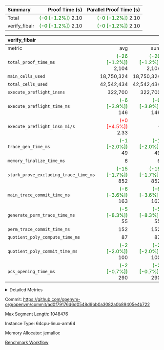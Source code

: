 | Summary | Proof Time (s) | Parallel Proof Time (s) |
|:---|---:|---:|
| Total | <span style='color: green'>(-0 [-1.2%])</span> 2.10 | <span style='color: green'>(-0 [-1.2%])</span> 2.10 |
| verify_fibair | <span style='color: green'>(-0 [-1.2%])</span> 2.10 | <span style='color: green'>(-0 [-1.2%])</span> 2.10 |


| verify_fibair |||||
|:---|---:|---:|---:|---:|
|metric|avg|sum|max|min|
| `total_proof_time_ms ` | <span style='color: green'>(-26 [-1.2%])</span> 2,104 | <span style='color: green'>(-26 [-1.2%])</span> 2,104 | <span style='color: green'>(-26 [-1.2%])</span> 2,104 | <span style='color: green'>(-26 [-1.2%])</span> 2,104 |
| `main_cells_used     ` |  18,750,324 |  18,750,324 |  18,750,324 |  18,750,324 |
| `total_cells_used    ` |  42,542,434 |  42,542,434 |  42,542,434 |  42,542,434 |
| `execute_preflight_insns` |  322,700 |  322,700 |  322,700 |  322,700 |
| `execute_preflight_time_ms` | <span style='color: green'>(-6 [-3.9%])</span> 146 | <span style='color: green'>(-6 [-3.9%])</span> 146 | <span style='color: green'>(-6 [-3.9%])</span> 146 | <span style='color: green'>(-6 [-3.9%])</span> 146 |
| `execute_preflight_insn_mi/s` | <span style='color: red'>(+0 [+4.5%])</span> 2.33 | -          | <span style='color: red'>(+0 [+4.5%])</span> 2.33 | <span style='color: red'>(+0 [+4.5%])</span> 2.33 |
| `trace_gen_time_ms   ` | <span style='color: green'>(-1 [-2.0%])</span> 49 | <span style='color: green'>(-1 [-2.0%])</span> 49 | <span style='color: green'>(-1 [-2.0%])</span> 49 | <span style='color: green'>(-1 [-2.0%])</span> 49 |
| `memory_finalize_time_ms` |  6 |  6 |  6 |  6 |
| `stark_prove_excluding_trace_time_ms` | <span style='color: green'>(-15 [-1.7%])</span> 852 | <span style='color: green'>(-15 [-1.7%])</span> 852 | <span style='color: green'>(-15 [-1.7%])</span> 852 | <span style='color: green'>(-15 [-1.7%])</span> 852 |
| `main_trace_commit_time_ms` | <span style='color: green'>(-6 [-3.6%])</span> 163 | <span style='color: green'>(-6 [-3.6%])</span> 163 | <span style='color: green'>(-6 [-3.6%])</span> 163 | <span style='color: green'>(-6 [-3.6%])</span> 163 |
| `generate_perm_trace_time_ms` | <span style='color: green'>(-5 [-8.3%])</span> 55 | <span style='color: green'>(-5 [-8.3%])</span> 55 | <span style='color: green'>(-5 [-8.3%])</span> 55 | <span style='color: green'>(-5 [-8.3%])</span> 55 |
| `perm_trace_commit_time_ms` |  152 |  152 |  152 |  152 |
| `quotient_poly_compute_time_ms` |  87 |  87 |  87 |  87 |
| `quotient_poly_commit_time_ms` | <span style='color: green'>(-2 [-2.0%])</span> 100 | <span style='color: green'>(-2 [-2.0%])</span> 100 | <span style='color: green'>(-2 [-2.0%])</span> 100 | <span style='color: green'>(-2 [-2.0%])</span> 100 |
| `pcs_opening_time_ms ` | <span style='color: green'>(-2 [-0.7%])</span> 290 | <span style='color: green'>(-2 [-0.7%])</span> 290 | <span style='color: green'>(-2 [-0.7%])</span> 290 | <span style='color: green'>(-2 [-0.7%])</span> 290 |



<details>
<summary>Detailed Metrics</summary>

|  | vm.create_initial_state_time_ms | verify_program_compile_ms | verify_fibair_time_ms | total_cells | stark_prove_excluding_trace_time_ms | quotient_poly_compute_time_ms | quotient_poly_commit_time_ms | perm_trace_commit_time_ms | pcs_opening_time_ms | main_trace_commit_time_ms |
| --- | --- | --- | --- | --- | --- | --- | --- | --- | --- |
|  | 0 | 7 | 2,104 | 65,536 | 36 | 1 | 6 | 0 | 20 | 7 | 

| air_name | rows | quotient_deg | main_cols | interactions | constraints | cells |
| --- | --- | --- | --- | --- | --- | --- |
| AccessAdapterAir<2> |  | 2 |  | 5 | 12 |  | 
| AccessAdapterAir<4> |  | 2 |  | 5 | 12 |  | 
| AccessAdapterAir<8> |  | 2 |  | 5 | 12 |  | 
| FibonacciAir | 32,768 | 1 | 2 |  | 5 | 65,536 | 
| FriReducedOpeningAir |  | 2 |  | 39 | 71 |  | 
| JalRangeCheckAir |  | 2 |  | 9 | 14 |  | 
| NativePoseidon2Air<BabyBearParameters>, 1> |  | 2 |  | 136 | 572 |  | 
| PhantomAir |  | 2 |  | 3 | 5 |  | 
| ProgramAir |  | 1 |  | 1 | 4 |  | 
| VariableRangeCheckerAir |  | 1 |  | 1 | 4 |  | 
| VmAirWrapper<AluNativeAdapterAir, FieldArithmeticCoreAir> |  | 2 |  | 15 | 27 |  | 
| VmAirWrapper<BranchNativeAdapterAir, BranchEqualCoreAir<1> |  | 2 |  | 11 | 25 |  | 
| VmAirWrapper<NativeAdapterAir<2, 0>, PublicValuesCoreAir> |  | 2 |  | 11 | 29 |  | 
| VmAirWrapper<NativeLoadStoreAdapterAir<1>, NativeLoadStoreCoreAir<1> |  | 2 |  | 15 | 20 |  | 
| VmAirWrapper<NativeLoadStoreAdapterAir<4>, NativeLoadStoreCoreAir<4> |  | 2 |  | 15 | 20 |  | 
| VmAirWrapper<NativeVectorizedAdapterAir<4>, FieldExtensionCoreAir> |  | 2 |  | 15 | 27 |  | 
| VmConnectorAir |  | 2 |  | 5 | 11 |  | 
| VolatileBoundaryAir |  | 2 |  | 7 | 19 |  | 

| group | vm.reset_state_time_ms | trace_gen_time_ms | total_proof_time_ms | total_cells_used | total_cells | system_trace_gen_time_ms | stark_prove_excluding_trace_time_ms | single_trace_gen_time_ms | quotient_poly_compute_time_ms | quotient_poly_commit_time_ms | perm_trace_commit_time_ms | pcs_opening_time_ms | memory_finalize_time_ms | main_trace_commit_time_ms | main_cells_used | generate_perm_trace_time_ms | fri.log_blowup | execute_preflight_time_ms | execute_preflight_insns | execute_preflight_insn_mi/s |
| --- | --- | --- | --- | --- | --- | --- | --- | --- | --- | --- | --- | --- | --- | --- | --- | --- | --- | --- | --- | --- |
| verify_fibair | 0 | 49 | 2,104 | 42,542,434 | 62,474,410 | 49 | 852 | 0 | 87 | 100 | 152 | 290 | 6 | 163 | 18,750,324 | 55 | 1 | 146 | 322,700 | 2.33 | 

| group | air_name | rows | prep_cols | perm_cols | main_cols | cells |
| --- | --- | --- | --- | --- | --- | --- |
| verify_fibair | AccessAdapterAir<2> | 131,072 |  | 16 | 11 | 3,538,944 | 
| verify_fibair | AccessAdapterAir<4> | 65,536 |  | 16 | 13 | 1,900,544 | 
| verify_fibair | AccessAdapterAir<8> | 128 |  | 16 | 17 | 4,224 | 
| verify_fibair | FriReducedOpeningAir | 2,048 |  | 84 | 27 | 227,328 | 
| verify_fibair | JalRangeCheckAir | 32,768 |  | 28 | 12 | 1,310,720 | 
| verify_fibair | NativePoseidon2Air<BabyBearParameters>, 1> | 32,768 |  | 312 | 398 | 23,265,280 | 
| verify_fibair | PhantomAir | 16,384 |  | 12 | 6 | 294,912 | 
| verify_fibair | ProgramAir | 8,192 |  | 8 | 10 | 147,456 | 
| verify_fibair | VariableRangeCheckerAir | 262,144 | 2 | 8 | 1 | 2,359,296 | 
| verify_fibair | VmAirWrapper<AluNativeAdapterAir, FieldArithmeticCoreAir> | 262,144 |  | 36 | 29 | 17,039,360 | 
| verify_fibair | VmAirWrapper<BranchNativeAdapterAir, BranchEqualCoreAir<1> | 32,768 |  | 28 | 23 | 1,671,168 | 
| verify_fibair | VmAirWrapper<NativeLoadStoreAdapterAir<1>, NativeLoadStoreCoreAir<1> | 65,536 |  | 40 | 21 | 3,997,696 | 
| verify_fibair | VmAirWrapper<NativeLoadStoreAdapterAir<4>, NativeLoadStoreCoreAir<4> | 32,768 |  | 40 | 27 | 2,195,456 | 
| verify_fibair | VmAirWrapper<NativeVectorizedAdapterAir<4>, FieldExtensionCoreAir> | 32,768 |  | 36 | 38 | 2,424,832 | 
| verify_fibair | VmConnectorAir | 2 | 1 | 16 | 5 | 42 | 
| verify_fibair | VolatileBoundaryAir | 65,536 |  | 20 | 12 | 2,097,152 | 

| group | trace_height_constraint | weighted_sum | threshold |
| --- | --- | --- | --- |
| verify_fibair | 0 | 1,085,444 | 2,013,265,921 | 
| verify_fibair | 1 | 5,411,200 | 2,013,265,921 | 
| verify_fibair | 2 | 542,722 | 2,013,265,921 | 
| verify_fibair | 3 | 5,476,612 | 2,013,265,921 | 
| verify_fibair | 4 | 65,536 | 2,013,265,921 | 
| verify_fibair | 5 | 12,851,850 | 2,013,265,921 | 

| trace_height_constraint | threshold |
| --- | --- |
| 0 | 2,013,265,921 | 

</details>


Commit: https://github.com/openvm-org/openvm/commit/ad0f79176d6d0548d9bb0a3082a0b89405e4b722

Max Segment Length: 1048476

Instance Type: 64cpu-linux-arm64

Memory Allocator: jemalloc

[Benchmark Workflow](https://github.com/openvm-org/openvm/actions/runs/16999805735)
